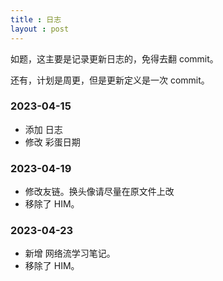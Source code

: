 ```yaml
---
title : 日志
layout : post
---
```




如题，这主要是记录更新日志的，免得去翻 commit。

还有，计划是周更，但是更新定义是一次 commit。

### 2023-04-15

- 添加 日志
- 修改 彩蛋日期

### 2023-04-19

- 修改友链。<span class="heimu" title="你知道的太多了">换头像请尽量在原文件上改</span>
- 移除了 HIM。

### 2023-04-23

- 新增 网络流学习笔记。
- 移除了 HIM。